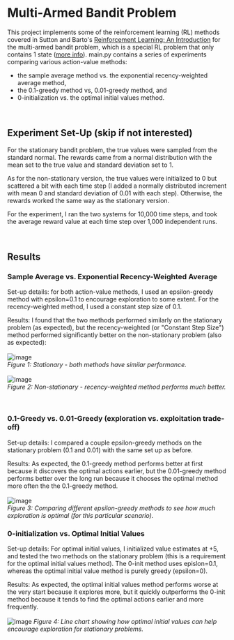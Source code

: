 # Multi-Armed Bandit Problem
This project implements some of the reinforcement learning (RL) methods covered in Sutton and Barto's [Reinforcement Learning: An Introduction](http://www.incompleteideas.net/book/RLbook2020.pdf) for the multi-armed bandit problem, which is a special RL problem that only contains 1 state ([more info](https://www.geeksforgeeks.org/multi-armed-bandit-problem-in-reinforcement-learning/)). main.py contains a series of experiments comparing various action-value methods: 
- the sample average method vs. the exponential recency-weighted average method,
- the 0.1-greedy method vs, 0.01-greedy method, and
- 0-initialization vs. the optimal initial values method.


<br>

## Experiment Set-Up (skip if not interested)
For the stationary bandit problem, the true values were sampled from the standard normal. The rewards came from a normal distribution with the mean set to the true value and 
standard deviation set to 1. 

As for the non-stationary version, the true values were initialized to 0 but scattered a bit with each time step
(I added a normally distributed increment with mean 0 and standard deviation of 0.01 with each step). Otherwise, the rewards worked the same way as the stationary version.

For the experiment, I ran the two systems for 10,000 time steps, and took the average reward value at each time step over 1,000 independent runs. 

<br>

## Results
### Sample Average vs. Exponential Recency-Weighted Average
Set-up details: for both action-value methods, I used an epsilon-greedy method with epsilon=0.1 to encourage exploration to some extent. For the recency-weighted method, I used a constant step size of 0.1.

Results: I found that the two methods performed similarly on the stationary problem (as expected), but the 
recency-weighted (or "Constant Step Size") method performed significantly better on the non-stationary problem (also as expected): <br><br>
![image](https://github.com/user-attachments/assets/53de243a-8edd-4362-aa07-38f543d06d85)<br>
*Figure 1: Stationary - both methods have similar performance.*<br><br>
![image](https://github.com/user-attachments/assets/19bc42c6-22ac-40df-a939-6038d53a0337)<br>
*Figure 2: Non-stationary - recency-weighted method performs much better.*

<br>

### 0.1-Greedy vs. 0.01-Greedy (exploration vs. exploitation trade-off)
Set-up details: I compared a couple epsilon-greedy methods on the stationary problem (0.1 and 0.01) with the same set up as before. 

Results: As expected, the 0.1-greedy method performs better 
at first because it discovers the optimal actions earlier, but the 0.01-greedy method performs better over the long run because it chooses the optimal method more often the the 0.1-greedy method.
<br><br>
![image](https://github.com/user-attachments/assets/326d59d8-42ef-4f40-ab3c-c7e759bf54c5)<br>
*Figure 3: Comparing different epsilon-greedy methods to see how much exploration is optimal (for this particular scenario).*

### 0-initialization vs. Optimal Initial Values
Set-up details: For optimal initial values, I initialized value estimates at +5, and tested the two methods on the stationary problem (this is a requirement for the optimal initial values method). The 0-init method uses epislon=0.1, whereas the optimal initial value method is purely greedy (epsilon=0).

Results: As expected, the optimal initial values method performs worse at the very start because it explores more, but it quickly outperforms the 0-init method because it tends to find the optimal actions earlier and more frequently.
<br><br>
![image](https://github.com/user-attachments/assets/c6a647f1-01e7-4d5e-bfb6-b7767726e02a)
*Figure 4: Line chart showing how optimal initial values can help encourage exploration for stationary problems.*

